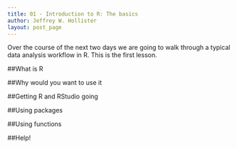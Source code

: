 ```yaml
---
title: 01 - Introduction to R: The basics
author: Jeffrey W. Hollister
layout: post_page
---
```


Over the course of the next two days we are going to walk through a typical data analysis workflow in R.  This is the first lesson.  

##What is R

##Why would you want to use it

##Getting R and RStudio going

##Using packages

##Using functions

##Help!
